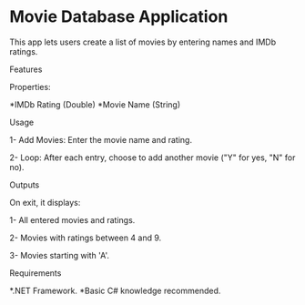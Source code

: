 # Movie Database Application

This app lets users create a list of movies by entering names and IMDb ratings.

Features

Properties:

*IMDb Rating (Double)
*Movie Name (String)

Usage

1- Add Movies: Enter the movie name and rating.

2- Loop: After each entry, choose to add another movie ("Y" for yes, "N" for no).

Outputs

On exit, it displays:

1- All entered movies and ratings.

2- Movies with ratings between 4 and 9.

3- Movies starting with 'A'.

Requirements

*.NET Framework.
*Basic C# knowledge recommended.
